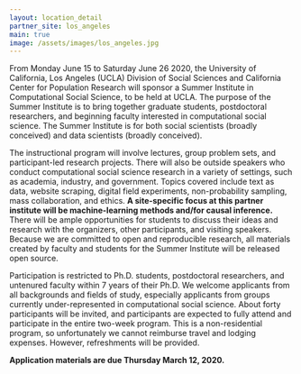 ```yaml
---
layout: location_detail
partner_site: los_angeles
main: true
image: /assets/images/los_angeles.jpg
---
```


From Monday June 15 to Saturday June 26 2020, the University of California, Los Angeles (UCLA) Division of Social Sciences and California Center for Population Research will sponsor a Summer Institute in Computational Social Science, to be held at UCLA. The purpose of the Summer Institute is to bring together graduate students, postdoctoral researchers, and beginning faculty interested in computational social science. The Summer Institute is for both social scientists (broadly conceived) and data scientists (broadly conceived). 

The instructional program will involve lectures, group problem sets, and participant-led research projects. There will also be outside speakers who conduct computational social science research in a variety of settings, such as academia, industry, and government. Topics covered include text as data, website scraping, digital field experiments, non-probability sampling, mass collaboration, and ethics. **A site-specific focus at this partner institute will be machine-learning methods and/for causal inference.** There will be ample opportunities for students to discuss their ideas and research with the organizers, other participants, and visiting speakers. Because we are committed to open and reproducible research, all materials created by faculty and students for the Summer Institute will be released open source.

Participation is restricted to Ph.D. students, postdoctoral researchers, and untenured faculty within 7 years of their Ph.D. We welcome applicants from all backgrounds and fields of study, especially applicants from groups currently under-represented in computational social science. About forty participants will be invited, and participants are expected to fully attend and participate in the entire two-week program. This is a non-residential program, so unfortunately we cannot reimburse travel and lodging expenses. However, refreshments will be provided.

**Application materials are due Thursday March 12, 2020.**
